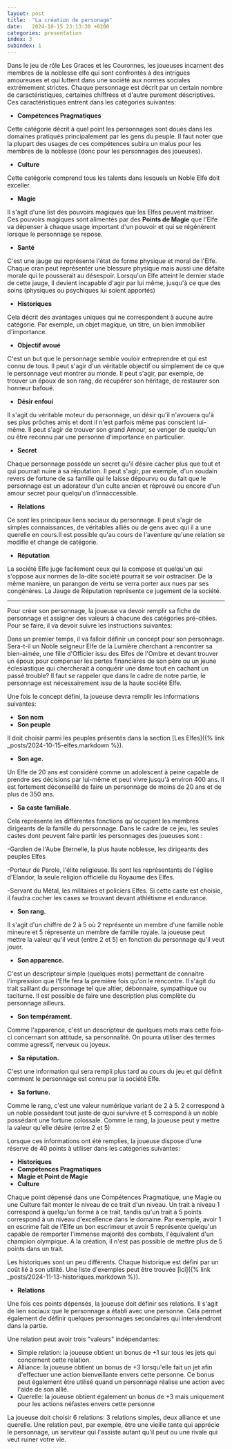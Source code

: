 ```yaml
---
layout: post
title:  "La création de personage"
date:   2024-10-15 23:13:30 +0200
categories: presentation
index: 3
subindex: 1
---
```


Dans le jeu de rôle Les Graces et les Couronnes, les joueuses incarnent des membres de la noblesse elfe qui sont confrontés à des intrigues amoureuses et qui luttent dans une société aux normes sociales extrémement strictes. Chaque personnage est décrit par un certain nombre de caractéristiques, certaines chiffrées et d'autre purement déscriptives. Ces caractéristiques  entrent dans les catégories suivantes: 

- **Compétences Pragmatiques**

Cette catégorie décrit à quel point les personnages sont doués dans les domaines pratiqués principalement par les gens du peuple.
Il faut noter que la plupart des usages de ces compétences subira un malus pour les membres de la noblesse (donc pour les personnages des joueuses).

- **Culture** 

Cette catégorie comprend tous les talents dans lesquels un Noble Elfe doit exceller. 

- **Magie**

Il s'agit d'une list des pouvoirs magiques que les Elfes peuvent maitriser. 
Ces pouvoirs magiques sont alimentés par des __Points de Magie__ que l'Elfe va dépenser à chaque usage important d'un pouvoir et qui se régénèrent lorsque le personnage se repose.

- **Santé**

C'est une jauge qui  représente l'état de forme physique et moral de l'Elfe. Chaque cran peut représenter une blessure physique mais aussi une défaite morale qui le pousserait au désespoir. Lorsqu'un Elfe atteint le dernier stade de cette jauge, il devient incapable d'agir par lui même, jusqu'à ce que des soins (physiques ou psychiques lui soient apportés)

- **Historiques**

Cela décrit des avantages uniques qui ne correspondent à aucune autre catégorie. Par exemple, un objet magique, un titre, un bien immobilier d'importance.

- **Objectif avoué**

C'est un but que le personnage semble vouloir entreprendre et qui est connu de tous. Il peut s'agir d'un véritable objectif ou simplement de ce que le personnage veut montrer au monde. Il peut s'agir, par exemple, de trouver un époux de son rang, de récupérer son héritage, de restaurer son honneur bafoué. 

- **Désir enfoui** 

Il s'agit du véritable moteur du personnage, un désir qu'il n'avouera qu'à ses plus prôches amis et dont il n'est parfois même pas conscient lui-même. Il peut s'agir de trouver son grand Amour, se venger de quelqu'un ou être reconnu par une personne d'importance en particulier. 

- **Secret**

Chaque personnage posséde un secret qu'il désire cacher plus que tout et qui pourrait nuire à sa réputation. Il peut s'agir, par exemple, d'un soudain revers de fortune de sa famille qui le laisse dépourvu ou du fait que le personnage est un adorateur d'un culte ancien et réprouvé ou encore d'un amour secret pour quelqu'un d'innaccessible.

- **Relations**

Ce sont les principaux liens sociaux du personnage. Il peut s'agir de simples connaissances, de véritables alliés ou de gens avec qui il a une querelle en cours.Il est possible qu'au cours de l'aventure qu'une relation se modifie et change de catégorie.

- **Réputation**

La société Elfe juge facilement ceux qui la compose et quelqu'un qui s'oppose aux normes de la-dite société pourrait se voir ostraciser. De la même manière, un parangon de vertu se verra porter aux nues par ses congénères. La Jauge de Réputation représente ce jugement de la société.

----
Pour créer son personnage, la joueuse va devoir remplir sa fiche de personnage et assigner des valeurs à chacune des catégories pré-citées. Pour se faire, il va devoir suivre les instructions suivantes:

Dans un premier temps, il va falloir définir un concept pour son personnage. Sera-t-il un Noble seigneur Elfe de la Lumière cherchant à rencontrer sa bien-aimée, une fille d'Officier issu des Elfes de l'Ombre et devant trouver un époux pour compenser les pertes financières de son père ou un jeune éclesiastique qui chercherait à conquérir une dame tout en cachant un passé trouble? Il faut se rappeler que dans le cadre de notre partie, le personnage est nécessairement issu de la haute société Elfe. 

Une fois le concept défini, la joueuse devra remplir les informations suivantes: 
- __Son nom__
- __Son peuple__

Il doit choisir parmi les peuples présentés dans la section [Les Elfes]({% link _posts/2024-10-15-elfes.markdown %}).

- __Son age.__

Un Elfe de 20 ans est considéré comme un adolescent à peine capable de prendre ses décisions par lui-même et peut vivre jusqu'à environ 400 ans. Il est fortement déconseillé de faire un personnage de moins de 20 ans et de plus de 350 ans. 

- __Sa caste familiale.__ 

Cela représente les différentes fonctions qu'occupent les membres dirigeants de la famille du personnage. Dans le cadre de ce jeu, les seules castes dont peuvent faire partir les personnages des joueuses sont :

-Gardien de l'Aube Eternelle, la plus haute noblesse, les dirigeants des peuples Elfes
    
-Porteur de Parole, l'élite religieuse. Ils sont les représentants de l'église d'Elandor, la seule religion officielle du Royaume des Elfes.
    
-Servant du Métal, les militaires et policiers Elfes. Si cette caste est choisie, il faudra cocher les cases se trouvant devant athlétisme et endurance.

- __Son rang.__ 

Il s'agit d'un chiffre de 2 à 5 où 2 représente un membre d'une famille noble mineure et 5 répresente un membre de famille royale. la joueuse peut mettre la valeur qu'il veut (entre 2 et 5) en fonction du personnage qu'il veut jouer. 

- __Son apparence.__ 

C'est un descripteur simple (quelques mots) permettant de connaitre l'impression que l'Elfe fera la première fois qu'on le rencontre. Il s'agit du trait saillant du personnage tel que altier, débonnaire, sympathique ou taciturne. Il est possible de faire une description plus complète du personnage ailleurs. 

- __Son tempérament.__ 

Comme l'apparence, c'est un descripteur de quelques mots mais cette fois-ci concernant son attitude, sa personnalité. On pourra utiliser des termes comme agressif, nerveux ou joyeux. 
- __Sa réputation.__ 

C'est une information qui sera rempli plus tard au cours du jeu et qui définit comment le personnage est connu par la société Elfe. 

- __Sa fortune.__ 

Comme le rang, c'est une valeur numérique variant de 2 à 5. 2 correspond à un noble possèdant tout juste de quoi survivre et 5 correspond à un noble possédant une fortune colossale. Comme le rang, la joueuse peut y mettre la valeur qu'elle désire (entre 2 et 5)


Lorsque ces informations ont été remplies, la joueuse dispose d'une réserve de 40 points à utiliser dans les catégories suivantes: 

- __Historiques__
- __Compétences Pragmatiques__
- __Magie et Point de Magie__
- __Culture__

Chaque point dépensé dans une Compétences Pragmatique, une Magie ou une Culture fait monter le niveau de ce trait d'un niveau. Un trait à niveau 1 correspond à quelqu'un formé à ce trait, tandis qu'un trait à 5 points correspond à un niveau d'excellence dans le domaine. Par exemple, avoir 1 en escrime fait de l'Elfe un bon escrimeur et avoir 5 représente quelqu'un capable de remporter l'immense majorité des combats, l'équivalent d'un champion olympique. A la création, il n'est pas possible de mettre plus de 5 points dans un trait. 

Les historiques sont un peu différents. Chaque historique est défini par un coût lié à son utilité. Une liste d'exemples peut être trouvée [ici]({% link _posts/2024-11-13-historiques.markdown %}).

- __Relations__

Une fois ces points dépensés, la joueuse doit définir ses relations. Il s'agit de lien sociaux que le personnage a établi avec une personne. Cela permet également de définir quelques personnages secondaires qui interviendront dans la partie. 

Une relation peut avoir trois "valeurs" indépendantes:
- Simple relation: la joueuse obtient un bonus de +1 sur tous les jets qui concernent cette relation.
- Alliance: la joueuse obtient un bonus de +3 lorsqu'elle fait un jet afin d'effectuer une action bienveillante envers cette personne. Ce bonus peut également être utilisé quand un personnage réalise une action avec l'aide de son allié.
- Querelle: la joueuse obtient également un bonus de +3 mais uniquement pour les actions néfastes envers cette personne

La joueuse doit choisir 6 relations: 3 relations simples, deux alliance et une querelle. Une relation peut, par exemple, être une vieille tante qui apprécie le personnage, un serviteur qui l'assiste autant qu'il peut ou une rivale qui veut ruiner votre vie. 







